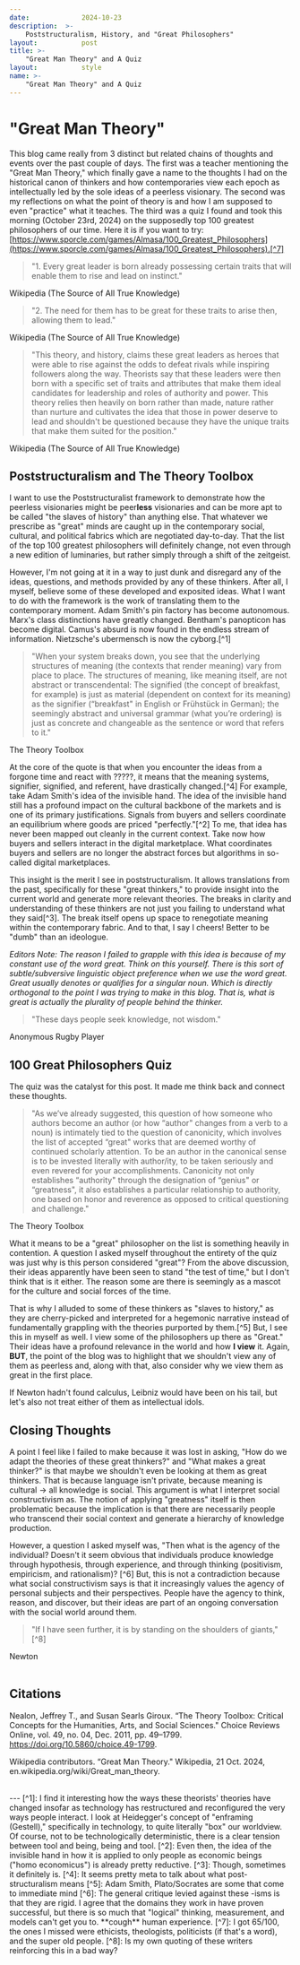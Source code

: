 ```yaml
---
date:             2024-10-23
description:  >-
    Poststructuralism, History, and "Great Philosophers"
layout:           post
title: >-
    "Great Man Theory" and A Quiz
layout:           style
name: >-
    "Great Man Theory" and A Quiz
---
```


# "Great Man Theory" 

This blog came really from 3 distinct but related chains of thoughts and events over the past couple of days. The first was a teacher mentioning the "Great Man Theory," which finally gave a name to the thoughts I had on the historical canon of thinkers and how contemporaries view each epoch as intellectually led by the sole ideas of a peerless visionary. The second was my reflections on what the point of theory is and how I am supposed to even "practice" what it teaches. The third was a quiz I found and took this morning (October 23rd, 2024) on the supposedly top 100 greatest philosophers of our time. Here it is if you want to try: [https://www.sporcle.com/games/Almasa/100_Greatest_Philosophers](https://www.sporcle.com/games/Almasa/100_Greatest_Philosophers).[^7]

> "1. Every great leader is born already possessing certain traits that will enable them to rise and lead on instinct."
<figcaption class="blockquote-footer">Wikipedia (The Source of All True Knowledge)</figcaption>

> "2. The need for them has to be great for these traits to arise then, allowing them to lead."
<figcaption class="blockquote-footer">Wikipedia (The Source of All True Knowledge)</figcaption>

> "This theory, and history, claims these great leaders as heroes that were able to rise against the odds to defeat rivals while inspiring followers along the way. Theorists say that these leaders were then born with a specific set of traits and attributes that make them ideal candidates for leadership and roles of authority and power. This theory relies then heavily on born rather than made, nature rather than nurture and cultivates the idea that those in power deserve to lead and shouldn't be questioned because they have the unique traits that make them suited for the position."
<figcaption class="blockquote-footer">Wikipedia (The Source of All True Knowledge)</figcaption>

## Poststructuralism and The Theory Toolbox

I want to use the Poststructuralist framework to demonstrate how the peerless visionaries might be peer**less** visionaries and can be more apt to be called "the slaves of history" than anything else. That whatever we prescribe as "great" minds are caught up in the contemporary social, cultural, and political fabrics which are negotiated day-to-day. That the list of the top 100 greatest philosophers will definitely change, not even through a new edition of luminaries, but rather simply through a shift of the zeitgeist. 

However, I'm not going at it in a way to just dunk and disregard any of the ideas, questions, and methods provided by any of these thinkers. After all, I myself, believe some of these developed and exposited ideas. What I want to do with the framework is the work of translating them to the contemporary moment. Adam Smith's pin factory has become autonomous. Marx's class distinctions have greatly changed. Bentham's panopticon has become digital. Camus's absurd is now found in the endless stream of information. Nietzsche's ubermensch is now the cyborg.[^1]

> "When your system breaks down, you see that the underlying structures of meaning (the contexts that render meaning) vary from place to place. The structures of meaning, like meaning itself, are not abstract or transcendental: The signified (the concept of breakfast, for example) is just as material (dependent on context for its meaning) as the signifier (“breakfast" in English or Frühstück in German); the seemingly abstract and universal grammar (what you’re ordering) is just as concrete and changeable as the sentence or word that refers to it."
<figcaption class="blockquote-footer">The Theory Toolbox</figcaption>

At the core of the quote is that when you encounter the ideas from a forgone time and react with ?????, it means that the meaning systems, signifier, signified, and referent, have drastically changed.[^4] For example, take Adam Smith's idea of the invisible hand. The idea of the invisible hand still has a profound impact on the cultural backbone of the markets and is one of its primary justifications. Signals from buyers and sellers coordinate an equilibrium where goods are priced "perfectly."[^2] To me, that idea has never been mapped out cleanly in the current context. Take now how buyers and sellers interact in the digital marketplace. What coordinates buyers and sellers are no longer the abstract forces but algorithms in so-called digital marketplaces. 

This insight is the merit I see in poststructuralism. It allows translations from the past, specifically for these "great thinkers," to provide insight into the current world and generate more relevant theories. The breaks in clarity and understanding of these thinkers are not just you failing to understand what they said[^3]. The break itself opens up space to renegotiate meaning within the contemporary fabric. And to that, I say I cheers! Better to be "dumb" than an ideologue.

*Editors Note: The reason I failed to grapple with this idea is because of my constant use of the word great. Think on this yourself. There is this sort of subtle/subversive linguistic object preference when we use the word great. Great usually denotes or qualifies for a singular noun. Which is directly orthogonal to the point I was trying to make in this blog. That is, what is great is actually the plurality of people behind the thinker.*

> "These days people seek knowledge, not wisdom."
<figcaption class="blockquote-footer">Anonymous Rugby Player</figcaption>

## 100 Great Philosophers Quiz

The quiz was the catalyst for this post. It made me think back and connect these thoughts.

> "As we’ve already suggested, this question of how someone who authors become an author (or how “author" changes from a verb to a noun) is intimately tied to the question of canonicity, which involves the list of accepted “great" works that are deemed worthy of continued scholarly attention. To be an author in the canonical sense is to be invested literally with author/ity, to be taken seriously and even revered for your accomplishments. Canonicity not only establishes “authority" through the designation of “genius" or “greatness", it also establishes a particular relationship to authority, one based on honor and reverence as opposed to critical questioning and challenge."
<figcaption class="blockquote-footer">The Theory Toolbox</figcaption>


What it means to be a "great" philosopher on the list is something heavily in contention. A question I asked myself throughout the entirety of the quiz was just why is this person considered "great"? From the above discussion, their ideas apparently have been seen to stand "the test of time," but I don't think that is it either. The reason some are there is seemingly as a mascot for the culture and social forces of the time. 

That is why I alluded to some of these thinkers as "slaves to history," as they are cherry-picked and interpreted for a hegemonic narrative instead of fundamentally grappling with the theories purported by them.[^5] But, I see this in myself as well. I view some of the philosophers up there as "Great." Their ideas have a profound relevance in the world and how **I view** it. Again, **BUT**, the point of the blog was to highlight that we shouldn't view any of them as peerless and, along with that, also consider why we view them as great in the first place.

If Newton hadn't found calculus, Leibniz would have been on his tail, but let's also not treat either of them as intellectual idols.

## Closing Thoughts

A point I feel like I failed to make because it was lost in asking, "How do we adapt the theories of these great thinkers?" and "What makes a great thinker?" is that maybe we shouldn't even be looking at them as great thinkers. That is because language isn't private, because meaning is cultural -> all knowledge is social. This argument is what I interpret social constructivism as. The notion of applying "greatness" itself is then problematic because the implication is that there are necessarily people who transcend their social context and generate a hierarchy of knowledge production. 

However, a question I asked myself was, "Then what is the agency of the individual? Doesn't it seem obvious that individuals produce knowledge through hypothesis, through experience, and through thinking (positivism, empiricism, and rationalism)? [^6] But, this is not a contradiction because what social constructivism says is that it increasingly values the agency of personal subjects and their perspectives. People have the agency to think, reason, and discover, but their ideas are part of an ongoing conversation with the social world around them.

>"If I have seen further, it is by standing on the shoulders of giants,"[^8]
<figcaption class="blockquote-footer">Newton</figcaption>


<br/>

## Citations

Nealon, Jeffrey T., and Susan Searls Giroux. “The Theory Toolbox: Critical Concepts for the Humanities, Arts, and Social Sciences." Choice Reviews Online, vol. 49, no. 04, Dec. 2011, pp. 49–1799. https://doi.org/10.5860/choice.49-1799.

Wikipedia contributors. “Great Man Theory." Wikipedia, 21 Oct. 2024, en.wikipedia.org/wiki/Great_man_theory.


<br/>
---
[^1]: I find it interesting how the ways these theorists' theories have changed insofar as technology has restructured and reconfigured the very ways people interact. I look at Heidegger's concept of "enframing (Gestell)," specifically in technology, to quite literally "box" our worldview. Of course, not to be technologically deterministic, there is a clear tension between tool and being, being and tool.
[^2]: Even then, the idea of the invisible hand in how it is applied to only people as economic beings ("homo economicus") is already pretty reductive.
[^3]: Though, sometimes it definitely is.
[^4]: It seems pretty meta to talk about what post-structuralism means
[^5]: Adam Smith, Plato/Socrates are some that come to immediate mind
[^6]: The general critique levied against these -isms is that they are rigid. I agree that the domains they work in have proven successful, but there is so much that "logical" thinking, measurement, and models can't get you to. **cough** human experience.
[^7]: I got 65/100, the ones I missed were ethicists, theologists, politicists (if that's a word), and the super old people.
[^8]: Is my own quoting of these writers reinforcing this in a bad way?

